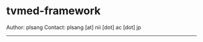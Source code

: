 tvmed-framework
===============

Author: plsang
Contact: plsang [at] nii [dot] ac [dot] jp

-----------------------------------------
